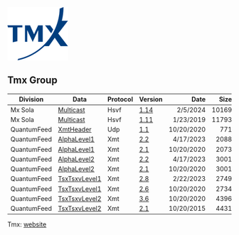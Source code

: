 [![Tmx](https://github.com/Open-Markets-Initiative/Directory/blob/main/Organizations/Tmx/Images/Logo.png)](https://www.tmx.com/)


## Tmx Group

| Division | Data | Protocol | Version | Date | Size | [Status][Omi.Glossary.Status] | [Testing][Omi.Glossary.Testing] | Specification |
| --- | --- | --- | --- | ---: | ---: | --- | --- | --- |
| Mx Sola | [Multicast][Tmx.Mx.Sola.Multicast.Hsvf.v1.14.Dissector] | Hsvf | [1.14][Tmx.Mx.Sola.Multicast.Hsvf.v1.14.Dissector] | 2/5/2024 | 10169 | [Active][Omi.Glossary.Status.Active] | [Verified][Omi.Glossary.Testing.Verified] | [url][Tmx.Mx.Sola.Multicast.Hsvf.v1.14.Url] - [pdf][Tmx.Mx.Sola.Multicast.Hsvf.v1.14.Pdf] |
| Mx Sola | [Multicast][Tmx.Mx.Sola.Multicast.Hsvf.v1.11.Dissector] | Hsvf | [1.11][Tmx.Mx.Sola.Multicast.Hsvf.v1.11.Dissector] | 1/23/2019 | 11793 | [Active][Omi.Glossary.Status.Active] | [Untested][Omi.Glossary.Testing.Untested] | [url][Tmx.Mx.Sola.Multicast.Hsvf.v1.11.Url] - [pdf][Tmx.Mx.Sola.Multicast.Hsvf.v1.11.Pdf] |
| QuantumFeed | [XmtHeader][Tmx.QuantumFeed.XmtHeader.Udp.v1.1.Dissector] | Udp | [1.1][Tmx.QuantumFeed.XmtHeader.Udp.v1.1.Dissector] | 10/20/2020 | 771 | [Header][Omi.Glossary.Status.Header] | [Verified][Omi.Glossary.Testing.Verified] | [url][Tmx.QuantumFeed.XmtHeader.Udp.v1.1.Url] - [pdf][Tmx.QuantumFeed.XmtHeader.Udp.v1.1.Pdf] |
| QuantumFeed | [AlphaLevel1][Tmx.QuantumFeed.AlphaLevel1.Xmt.v2.2.Dissector] | Xmt | [2.2][Tmx.QuantumFeed.AlphaLevel1.Xmt.v2.2.Dissector] | 4/17/2023 | 2088 | [Active][Omi.Glossary.Status.Active] | [Beta][Omi.Glossary.Testing.Beta] | [url][Tmx.QuantumFeed.AlphaLevel1.Xmt.v2.2.Url] - [pdf][Tmx.QuantumFeed.AlphaLevel1.Xmt.v2.2.Pdf] |
| QuantumFeed | [AlphaLevel1][Tmx.QuantumFeed.AlphaLevel1.Xmt.v2.1.Dissector] | Xmt | [2.1][Tmx.QuantumFeed.AlphaLevel1.Xmt.v2.1.Dissector] | 10/20/2020 | 2073 | [Deprecated][Omi.Glossary.Status.Deprecated] | [Beta][Omi.Glossary.Testing.Beta] | [url][Tmx.QuantumFeed.AlphaLevel1.Xmt.v2.1.Url] - [pdf][Tmx.QuantumFeed.AlphaLevel1.Xmt.v2.1.Pdf] |
| QuantumFeed | [AlphaLevel2][Tmx.QuantumFeed.AlphaLevel2.Xmt.v2.2.Dissector] | Xmt | [2.2][Tmx.QuantumFeed.AlphaLevel2.Xmt.v2.2.Dissector] | 4/17/2023 | 3001 | [Active][Omi.Glossary.Status.Active] | [Beta][Omi.Glossary.Testing.Beta] | [url][Tmx.QuantumFeed.AlphaLevel2.Xmt.v2.2.Url] - [pdf][Tmx.QuantumFeed.AlphaLevel2.Xmt.v2.2.Pdf] |
| QuantumFeed | [AlphaLevel2][Tmx.QuantumFeed.AlphaLevel2.Xmt.v2.1.Dissector] | Xmt | [2.1][Tmx.QuantumFeed.AlphaLevel2.Xmt.v2.1.Dissector] | 10/20/2020 | 3001 | [Deprecated][Omi.Glossary.Status.Deprecated] | [Beta][Omi.Glossary.Testing.Beta] | [url][Tmx.QuantumFeed.AlphaLevel2.Xmt.v2.1.Url] - [pdf][Tmx.QuantumFeed.AlphaLevel2.Xmt.v2.1.Pdf] |
| QuantumFeed | [TsxTsxvLevel1][Tmx.QuantumFeed.TsxTsxvLevel1.Xmt.v2.8.Dissector] | Xmt | [2.8][Tmx.QuantumFeed.TsxTsxvLevel1.Xmt.v2.8.Dissector] | 2/22/2023 | 2749 | [Active][Omi.Glossary.Status.Active] | [Beta][Omi.Glossary.Testing.Beta] | [url][Tmx.QuantumFeed.TsxTsxvLevel1.Xmt.v2.8.Url] - [pdf][Tmx.QuantumFeed.TsxTsxvLevel1.Xmt.v2.8.Pdf] |
| QuantumFeed | [TsxTsxvLevel1][Tmx.QuantumFeed.TsxTsxvLevel1.Xmt.v2.6.Dissector] | Xmt | [2.6][Tmx.QuantumFeed.TsxTsxvLevel1.Xmt.v2.6.Dissector] | 10/20/2020 | 2734 | [Deprecated][Omi.Glossary.Status.Deprecated] | [Beta][Omi.Glossary.Testing.Beta] | [url][Tmx.QuantumFeed.TsxTsxvLevel1.Xmt.v2.6.Url] - [pdf][Tmx.QuantumFeed.TsxTsxvLevel1.Xmt.v2.6.Pdf] |
| QuantumFeed | [TsxTsxvLevel2][Tmx.QuantumFeed.TsxTsxvLevel2.Xmt.v3.6.Dissector] | Xmt | [3.6][Tmx.QuantumFeed.TsxTsxvLevel2.Xmt.v3.6.Dissector] | 10/20/2020 | 4396 | [Active][Omi.Glossary.Status.Active] | [Beta][Omi.Glossary.Testing.Beta] | [url][Tmx.QuantumFeed.TsxTsxvLevel2.Xmt.v3.6.Url] - [pdf][Tmx.QuantumFeed.TsxTsxvLevel2.Xmt.v3.6.Pdf] |
| QuantumFeed | [TsxTsxvLevel2][Tmx.QuantumFeed.TsxTsxvLevel2.Xmt.v2.1.Dissector] | Xmt | [2.1][Tmx.QuantumFeed.TsxTsxvLevel2.Xmt.v2.1.Dissector] | 10/20/2015 | 4431 | [Active][Omi.Glossary.Status.Active] | [Verified][Omi.Glossary.Testing.Verified] | [url][Tmx.QuantumFeed.TsxTsxvLevel2.Xmt.v2.1.Url] |


Tmx: [website](https://www.tmx.com/ "Go to Tmx Group")


[Omi.Glossary.Status]: https://github.com/Open-Markets-Initiative/Directory/blob/main/Glossary/Status.md "Protocol Deployment Status"
[Omi.Glossary.Status.Active]: https://github.com/Open-Markets-Initiative/Directory/blob/main/Glossary/Status.md "Deployment Status: Protocol is in active production"
[Omi.Glossary.Status.Deprecated]: https://github.com/Open-Markets-Initiative/Directory/blob/main/Glossary/Status.md "Deployment Status: Protocol is no longer in active use"
[Omi.Glossary.Status.Future]: https://github.com/Open-Markets-Initiative/Directory/blob/main/Glossary/Status.md "Deployment Status: Protocol is not yet deployed to an active production environment"
[Omi.Glossary.Status.Unknown]: https://github.com/Open-Markets-Initiative/Directory/blob/main/Glossary/Status.md "Deployment Status: Protocol deployment status is unknown"
[Omi.Glossary.Status.Header]: https://github.com/Open-Markets-Initiative/Directory/blob/main/Glossary/Status.md "Deployment Status: Header only protocol provided for debugging"
[Omi.Glossary.Testing]: https://github.com/Open-Markets-Initiative/Directory/blob/main/Glossary/Testing.md "Protocol Testing Status"
[Omi.Glossary.Testing.Verified]: https://github.com/Open-Markets-Initiative/Directory/blob/main/Glossary/Testing.md "Testing Status: Protocol has been tested on live data"
[Omi.Glossary.Testing.Incomplete]: https://github.com/Open-Markets-Initiative/Directory/blob/main/Glossary/Testing.md "Testing Status: Protocol has been tested on live data but contains known issues"
[Omi.Glossary.Testing.Beta]: https://github.com/Open-Markets-Initiative/Directory/blob/main/Glossary/Testing.md "Testing Status: Protocol has not been tested and structure is speculative"
[Omi.Glossary.Testing.Untested]: https://github.com/Open-Markets-Initiative/Directory/blob/main/Glossary/Testing.md "Testing Status: Protocol has not been tested on live data"

[Tmx.Mx.Sola.Multicast.Hsvf.v1.11.Dissector]: https://github.com/Open-Markets-Initiative/wireshark-lua/blob/main/Tmx/Tmx_Mx_Sola_Multicast_Hsvf_v1_11_Dissector.lua "Tmx Mx Sola Multicast Hsvf v1.11 Wireshark Dissector"
[Tmx.Mx.Sola.Multicast.Hsvf.v1.11.Url]: https://www.tmxwebstore.com/ "Tmx Group 1.11 Url"
[Tmx.Mx.Sola.Multicast.Hsvf.v1.11.Pdf]: https://github.com/Open-Markets-Initiative/Directory/blob/main/Organizations/Tmx/Specifications/ "Tmx Group 1.11 Pdf"
[Tmx.Mx.Sola.Multicast.Hsvf.v1.14.Dissector]: https://github.com/Open-Markets-Initiative/wireshark-lua/blob/main/Tmx/Tmx_Mx_Sola_Multicast_Hsvf_v1_14_Dissector.lua "Tmx Mx Sola Multicast Hsvf v1.14 Wireshark Dissector"
[Tmx.Mx.Sola.Multicast.Hsvf.v1.14.Url]: https://www.tmxwebstore.com "Tmx Group 1.14 Url"
[Tmx.Mx.Sola.Multicast.Hsvf.v1.14.Pdf]: https://github.com/Open-Markets-Initiative/Directory/blob/main/Organizations/Tmx/Specifications/ "Tmx Group 1.14 Pdf"
[Tmx.QuantumFeed.AlphaLevel1.Xmt.v2.1.Dissector]: https://github.com/Open-Markets-Initiative/wireshark-lua/blob/main/Tmx/Tmx_QuantumFeed_AlphaLevel1_Xmt_v2_1_Dissector.lua "Tmx QuantumFeed AlphaLevel1 Xmt v2.1 Wireshark Dissector"
[Tmx.QuantumFeed.AlphaLevel1.Xmt.v2.1.Url]: https://www.tmxwebstore.com/ "Tmx Group 2.1 Url"
[Tmx.QuantumFeed.AlphaLevel1.Xmt.v2.1.Pdf]: https://github.com/Open-Markets-Initiative/Directory/blob/main/Organizations/Tmx/Specifications/ "Tmx Group 2.1 Pdf"
[Tmx.QuantumFeed.AlphaLevel1.Xmt.v2.2.Dissector]: https://github.com/Open-Markets-Initiative/wireshark-lua/blob/main/Tmx/Tmx_QuantumFeed_AlphaLevel1_Xmt_v2_2_Dissector.lua "Tmx QuantumFeed AlphaLevel1 Xmt v2.2 Wireshark Dissector"
[Tmx.QuantumFeed.AlphaLevel1.Xmt.v2.2.Url]: https://www.tmxwebstore.com/ "Tmx Group 2.2 Url"
[Tmx.QuantumFeed.AlphaLevel1.Xmt.v2.2.Pdf]: https://github.com/Open-Markets-Initiative/Directory/blob/main/Organizations/Tmx/Specifications/ "Tmx Group 2.2 Pdf"
[Tmx.QuantumFeed.AlphaLevel2.Xmt.v2.1.Dissector]: https://github.com/Open-Markets-Initiative/wireshark-lua/blob/main/Tmx/Tmx_QuantumFeed_AlphaLevel2_Xmt_v2_1_Dissector.lua "Tmx QuantumFeed AlphaLevel2 Xmt v2.1 Wireshark Dissector"
[Tmx.QuantumFeed.AlphaLevel2.Xmt.v2.1.Url]: https://www.tmxwebstore.com/ "Tmx Group 2.1 Url"
[Tmx.QuantumFeed.AlphaLevel2.Xmt.v2.1.Pdf]: https://github.com/Open-Markets-Initiative/Directory/blob/main/Organizations/Tmx/Specifications/ "Tmx Group 2.1 Pdf"
[Tmx.QuantumFeed.AlphaLevel2.Xmt.v2.2.Dissector]: https://github.com/Open-Markets-Initiative/wireshark-lua/blob/main/Tmx/Tmx_QuantumFeed_AlphaLevel2_Xmt_v2_2_Dissector.lua "Tmx QuantumFeed AlphaLevel2 Xmt v2.2 Wireshark Dissector"
[Tmx.QuantumFeed.AlphaLevel2.Xmt.v2.2.Url]: https://www.tmxwebstore.com/ "Tmx Group 2.2 Url"
[Tmx.QuantumFeed.AlphaLevel2.Xmt.v2.2.Pdf]: https://github.com/Open-Markets-Initiative/Directory/blob/main/Organizations/Tmx/Specifications/ "Tmx Group 2.2 Pdf"
[Tmx.QuantumFeed.TsxTsxvLevel1.Xmt.v2.6.Dissector]: https://github.com/Open-Markets-Initiative/wireshark-lua/blob/main/Tmx/Tmx_QuantumFeed_TsxTsxvLevel1_Xmt_v2_6_Dissector.lua "Tmx QuantumFeed TsxTsxvLevel1 Xmt v2.6 Wireshark Dissector"
[Tmx.QuantumFeed.TsxTsxvLevel1.Xmt.v2.6.Url]: https://www.tmxwebstore.com/ "Tmx Group 2.6 Url"
[Tmx.QuantumFeed.TsxTsxvLevel1.Xmt.v2.6.Pdf]: https://github.com/Open-Markets-Initiative/Directory/blob/main/Organizations/Tmx/Specifications/ "Tmx Group 2.6 Pdf"
[Tmx.QuantumFeed.TsxTsxvLevel1.Xmt.v2.8.Dissector]: https://github.com/Open-Markets-Initiative/wireshark-lua/blob/main/Tmx/Tmx_QuantumFeed_TsxTsxvLevel1_Xmt_v2_8_Dissector.lua "Tmx QuantumFeed TsxTsxvLevel1 Xmt v2.8 Wireshark Dissector"
[Tmx.QuantumFeed.TsxTsxvLevel1.Xmt.v2.8.Url]: https://www.tmxwebstore.com/ "Tmx Group 2.8 Url"
[Tmx.QuantumFeed.TsxTsxvLevel1.Xmt.v2.8.Pdf]: https://github.com/Open-Markets-Initiative/Directory/blob/main/Organizations/Tmx/Specifications/ "Tmx Group 2.8 Pdf"
[Tmx.QuantumFeed.TsxTsxvLevel2.Xmt.v2.1.Dissector]: https://github.com/Open-Markets-Initiative/wireshark-lua/blob/main/Tmx/Tmx_QuantumFeed_TsxTsxvLevel2_Xmt_v2_1_Dissector.lua "Tmx QuantumFeed TsxTsxvLevel2 Xmt v2.1 Wireshark Dissector"
[Tmx.QuantumFeed.TsxTsxvLevel2.Xmt.v2.1.Url]: https://www.tmxwebstore.com "Tmx Group 2.1 Url"
[Tmx.QuantumFeed.TsxTsxvLevel2.Xmt.v3.6.Dissector]: https://github.com/Open-Markets-Initiative/wireshark-lua/blob/main/Tmx/Tmx_QuantumFeed_TsxTsxvLevel2_Xmt_v3_6_Dissector.lua "Tmx QuantumFeed TsxTsxvLevel2 Xmt v3.6 Wireshark Dissector"
[Tmx.QuantumFeed.TsxTsxvLevel2.Xmt.v3.6.Url]: https://www.tmxwebstore.com/ "Tmx Group 3.6 Url"
[Tmx.QuantumFeed.TsxTsxvLevel2.Xmt.v3.6.Pdf]: https://github.com/Open-Markets-Initiative/Directory/blob/main/Organizations/Tmx/Specifications/ "Tmx Group 3.6 Pdf"
[Tmx.QuantumFeed.XmtHeader.Udp.v1.1.Dissector]: https://github.com/Open-Markets-Initiative/wireshark-lua/blob/main/Tmx/Tmx_QuantumFeed_XmtHeader_Udp_v1_1_Dissector.lua "Tmx QuantumFeed XmtHeader Udp v1.1 Wireshark Dissector"
[Tmx.QuantumFeed.XmtHeader.Udp.v1.1.Url]: https://www.tmxwebstore.com "Tmx Group 1.1 Url"
[Tmx.QuantumFeed.XmtHeader.Udp.v1.1.Pdf]: https://github.com/Open-Markets-Initiative/Directory/blob/main/Organizations/Tmx/Specifications/ "Tmx Group 1.1 Pdf"

